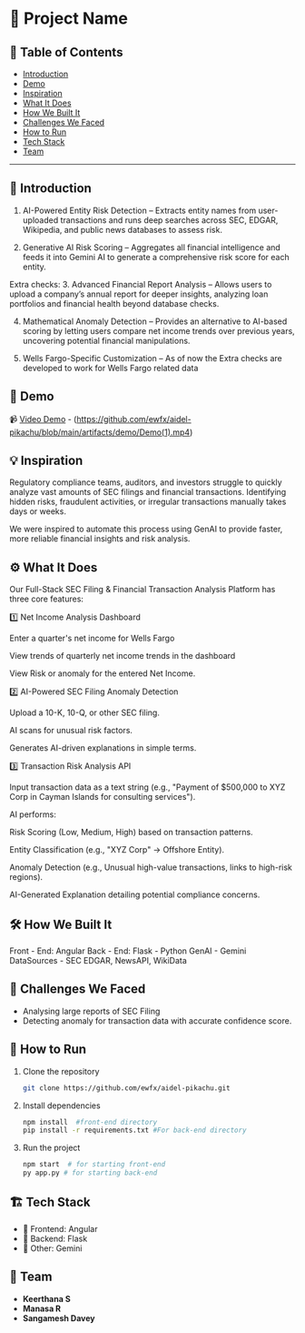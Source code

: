 # 🚀 Project Name

## 📌 Table of Contents
- [Introduction](#introduction)
- [Demo](#demo)
- [Inspiration](#inspiration)
- [What It Does](#what-it-does)
- [How We Built It](#how-we-built-it)
- [Challenges We Faced](#challenges-we-faced)
- [How to Run](#how-to-run)
- [Tech Stack](#tech-stack)
- [Team](#team)

---

## 🎯 Introduction
1. AI-Powered Entity Risk Detection – Extracts entity names from user-uploaded transactions and runs deep searches across SEC, EDGAR, Wikipedia, and public news databases to assess risk.

 2. Generative AI Risk Scoring – Aggregates all financial intelligence and feeds it into Gemini AI to generate a comprehensive risk score for each entity.

Extra checks:
 3. Advanced Financial Report Analysis – Allows users to upload a company’s annual report for deeper insights, analyzing loan portfolios and financial health beyond database checks.

 4. Mathematical Anomaly Detection – Provides an alternative to AI-based scoring by letting users compare net income trends over previous years, uncovering potential financial manipulations.

 5. Wells Fargo-Specific Customization – As of now the Extra checks are developed to work for Wells Fargo related data

## 🎥 Demo 
📹 [Video Demo](#) - (https://github.com/ewfx/aidel-pikachu/blob/main/artifacts/demo/Demo(1).mp4)

## 💡 Inspiration
Regulatory compliance teams, auditors, and investors struggle to quickly analyze vast amounts of SEC filings and financial transactions. Identifying hidden risks, fraudulent activities, or irregular transactions manually takes days or weeks.

We were inspired to automate this process using GenAI to provide faster, more reliable financial insights and risk analysis.

## ⚙️ What It Does
Our Full-Stack SEC Filing & Financial Transaction Analysis Platform has three core features:

1️⃣ Net Income Analysis Dashboard

   Enter a quarter's net income for Wells Fargo
   
   View trends of quarterly net income trends in the dashboard
   
   View Risk or anomaly for the entered Net Income.

2️⃣ AI-Powered SEC Filing Anomaly Detection

Upload a 10-K, 10-Q, or other SEC filing.

AI scans for unusual risk factors.

Generates AI-driven explanations in simple terms.

3️⃣ Transaction Risk Analysis API 

Input transaction data as a text string (e.g., "Payment of $500,000 to XYZ Corp in Cayman Islands for consulting services").

AI performs:

Risk Scoring (Low, Medium, High) based on transaction patterns.

Entity Classification (e.g., "XYZ Corp" → Offshore Entity).

Anomaly Detection (e.g., Unusual high-value transactions, links to high-risk regions).

AI-Generated Explanation detailing potential compliance concerns.

## 🛠️ How We Built It
Front - End: Angular
Back - End: Flask - Python
GenAI - Gemini
DataSources - SEC EDGAR, NewsAPI, WikiData

## 🚧 Challenges We Faced
 - Analysing large reports of SEC Filing
 - Detecting anomaly for transaction data with accurate confidence score.

## 🏃 How to Run
1. Clone the repository  
   ```sh
   git clone https://github.com/ewfx/aidel-pikachu.git
   ```
2. Install dependencies  
   ```sh
   npm install  #front-end directory
   pip install -r requirements.txt #For back-end directory
   ```
3. Run the project  
   ```sh
   npm start  # for starting front-end
   py app.py # for starting back-end
   ```

## 🏗️ Tech Stack
- 🔹 Frontend: Angular
- 🔹 Backend: Flask
- 🔹 Other: Gemini

## 👥 Team
- **Keerthana S** 
- **Manasa R**
- **Sangamesh Davey**

